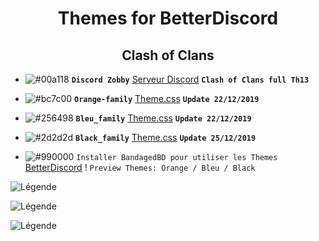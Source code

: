 <h1 align="center">Themes for BetterDiscord</h1>
<h2 align="center">Clash of Clans</h2>

- ![#00a118](https://placehold.it/15/00a118/b5e853?text=+) **`Discord Zobby`** [Serveur Discord](https://discord.gg/jStesM5) **`Clash of Clans full Th13`**

- ![#bc7c00](https://placehold.it/15/bc7c00/b5e853?text=+) **`Orange-family`** [Theme.css](https://bibitor31.github.io/Bibitor-Themes/Orange-family.theme.css) **`Update 22/12/2019`**

- ![#256498](https://placehold.it/15/256498/b5e853?text=+) **`Bleu_family`** [Theme.css](https://bibitor31.github.io/Bibitor-Themes/Bleu_family.theme.css) **`Update 22/12/2019`**

- ![#2d2d2d](https://placehold.it/15/2d2d2d/b5e853?text=+) **`Black_family`** [Theme.css](https://bibitor31.github.io/Bibitor-Themes/Black-family.theme.css) **`Update 25/12/2019`**

- ![#990000](https://placehold.it/15/990000/b5e853?text=+) `Installer BandagedBD pour utiliser les Themes`  [BetterDiscord](https://betterdiscord.net/home/) !
`Preview Themes: Orange / Bleu / Black`

![Légende](https://i.imgur.com/eTfyIu4.png)

![Légende](https://i.imgur.com/uPup6DU.png)

![Légende](https://i.imgur.com/Cq5ba9V.png)
